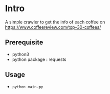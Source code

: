 # Intro
A simple crawler to get the info of each coffee on https://www.coffeereview.com/top-30-coffees/
## Prerequisite
- python3
- python package : requests
## Usage
- `python main.py`
